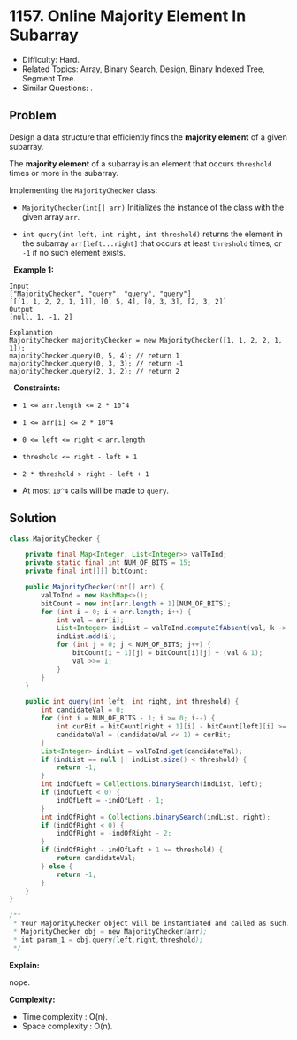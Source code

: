 # 1157. Online Majority Element In Subarray

- Difficulty: Hard.
- Related Topics: Array, Binary Search, Design, Binary Indexed Tree, Segment Tree.
- Similar Questions: .

## Problem

Design a data structure that efficiently finds the **majority element** of a given subarray.

The **majority element** of a subarray is an element that occurs ```threshold``` times or more in the subarray.

Implementing the ```MajorityChecker``` class:


	
- ```MajorityChecker(int[] arr)``` Initializes the instance of the class with the given array ```arr```.
	
- ```int query(int left, int right, int threshold)``` returns the element in the subarray ```arr[left...right]``` that occurs at least ```threshold``` times, or ```-1``` if no such element exists.


 
**Example 1:**

```
Input
["MajorityChecker", "query", "query", "query"]
[[[1, 1, 2, 2, 1, 1]], [0, 5, 4], [0, 3, 3], [2, 3, 2]]
Output
[null, 1, -1, 2]

Explanation
MajorityChecker majorityChecker = new MajorityChecker([1, 1, 2, 2, 1, 1]);
majorityChecker.query(0, 5, 4); // return 1
majorityChecker.query(0, 3, 3); // return -1
majorityChecker.query(2, 3, 2); // return 2
```

 
**Constraints:**


	
- ```1 <= arr.length <= 2 * 10^4```
	
- ```1 <= arr[i] <= 2 * 10^4```
	
- ```0 <= left <= right < arr.length```
	
- ```threshold <= right - left + 1```
	
- ```2 * threshold > right - left + 1```
	
- At most ```10^4``` calls will be made to ```query```.



## Solution

```java
class MajorityChecker {

    private final Map<Integer, List<Integer>> valToInd;
    private static final int NUM_OF_BITS = 15;
    private final int[][] bitCount;

    public MajorityChecker(int[] arr) {
        valToInd = new HashMap<>();
        bitCount = new int[arr.length + 1][NUM_OF_BITS];
        for (int i = 0; i < arr.length; i++) {
            int val = arr[i];
            List<Integer> indList = valToInd.computeIfAbsent(val, k -> new ArrayList<>());
            indList.add(i);
            for (int j = 0; j < NUM_OF_BITS; j++) {
                bitCount[i + 1][j] = bitCount[i][j] + (val & 1);
                val >>= 1;
            }
        }
    }

    public int query(int left, int right, int threshold) {
        int candidateVal = 0;
        for (int i = NUM_OF_BITS - 1; i >= 0; i--) {
            int curBit = bitCount[right + 1][i] - bitCount[left][i] >= threshold ? 1 : 0;
            candidateVal = (candidateVal << 1) + curBit;
        }
        List<Integer> indList = valToInd.get(candidateVal);
        if (indList == null || indList.size() < threshold) {
            return -1;
        }
        int indOfLeft = Collections.binarySearch(indList, left);
        if (indOfLeft < 0) {
            indOfLeft = -indOfLeft - 1;
        }
        int indOfRight = Collections.binarySearch(indList, right);
        if (indOfRight < 0) {
            indOfRight = -indOfRight - 2;
        }
        if (indOfRight - indOfLeft + 1 >= threshold) {
            return candidateVal;
        } else {
            return -1;
        }
    }
}

/**
 * Your MajorityChecker object will be instantiated and called as such:
 * MajorityChecker obj = new MajorityChecker(arr);
 * int param_1 = obj.query(left,right,threshold);
 */
```

**Explain:**

nope.

**Complexity:**

* Time complexity : O(n).
* Space complexity : O(n).

